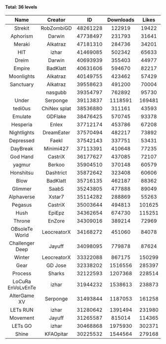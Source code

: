 #### Total: 36 levels

| Name | Creator | ID | Downloads | Likes |
|:---:|:---:|:---:|:---:|:---:|
| Strekit | RobZombiGD | 48261228 | 122919 | 19422
| Aphorism | Darwin | 47738497 | 231793 | 31641
| Meraki | Alkatraz | 47181310 | 284736 | 34201
| HIT | izhar | 41469085 | 502342 | 65633
| Dreim | Darwin | 40693939 | 355403 | 44977
| Empire | BadKlatt | 40631606 | 594670 | 82217
| Moonlights | Alkatraz | 40149755 | 423462 | 57429
| Sanctuary | Alkatraz | 39558623 | 491200 | 70004
|   | nasgubb | 39354797 | 762892 | 95730
| Under | Serponge | 39113837 | 1118591 | 169481
| tedi0us | ChiNex splat | 38536880 | 311161 | 43593
| Emulate | GDFlake | 38476425 | 570745 | 93378
| Hesperia | Enlex | 37712174 | 453786 | 67208
| Nightlights | DreamEater | 37570494 | 482217 | 73892
| Depressed | FaekI | 37542143 | 337751 | 53431
| DayBreak | Minimi427 | 37113391 | 410648 | 77235
| God Hand | CastriX | 36177627 | 437085 | 72107
| yagmur | Berkoo | 35904510 | 370148 | 60579
| Honshitsu | Dashtrict | 35872642 | 323408 | 60606
| Blow | BadKlatt | 35716135 | 462187 | 88362
| Glimmer | SaabS | 35243805 | 477888 | 89049
| Alphaverse | Xstar7 | 35114282 | 288869 | 55263
| Pegasus | CastriX | 35003644 | 494813 | 101625
| Hush | EpiEpz | 34362654 | 674730 | 115251
| Throne | EnZore | 34309016 | 389214 | 72969
| OBsoleTe World | LeocreatorX | 34168272 | 451060 | 84078
| Challenger Deep | Jayuff | 34098095 | 779878 | 87624
| Winter | LeocreatorX | 33322088 | 867175 | 150299
| Gear | GD Jose | 32338202 | 1516556 | 285397
| Process | Sharks | 32122593 | 1207368 | 228514
| LoCuRa EnVoLvEnTe | izhar | 31944232 | 1538613 | 238873
| AlterGame XV | Serponge | 31493844 | 1187053 | 161258
| LETs  RUN | izhar | 31280642 | 1391494 | 231980
| Movement | Jayuff | 31265587 | 815014 | 114365
| LETs GO | izhar | 30468868 | 1975930 | 302371
| Shine | KFAOpitar | 30225532 | 1544564 | 279168

